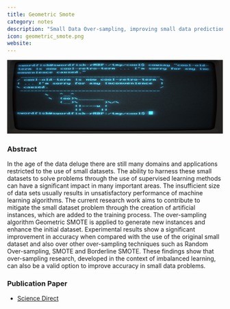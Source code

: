 ```yaml
---
title: Geometric Smote
category: notes
description: "Small Data Over-sampling, improving small data prediction accuracy using the Geometric SMOTE algorithm."
icon: geometric_smote.png
website: 
---
```




<img src="/assets/images/main_images/terminal.png" class="img-fluid" alt="Markdown in the Bear Markdown app">



### Abstract

In the age of the data deluge there are still many domains and applications restricted to the use of small datasets. The ability to harness these small datasets to solve problems through the use of supervised learning methods can have a significant impact in many important areas. The insufficient size of data sets usually results in unsatisfactory performance of machine learning algorithms. The current research work aims to contribute to mitigate the small dataset problem through the creation of artificial instances, which are added to the training process. The over-sampling algorithm Geometric SMOTE is applied to generate new instances and enhance the initial dataset. Experimental results show a significant improvement in accuracy when compared with the use of the original small dataset and also over other over-sampling techniques such as Random Over-sampling, SMOTE and Borderline SMOTE. These findings show that over-sampling research, developed in the context of imbalanced learning, can also be a valid option to improve accuracy in small data problems.




### Publication Paper

- [Science Direct]()
